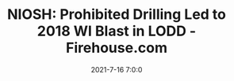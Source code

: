 ---
"title": "NIOSH: Prohibited Drilling Led to 2018 WI Blast in LODD - Firehouse.com"
"date": "2021-7-16 7:0:0"
"feed_name": "GOOGLENEWSDRILLING"
"feed_website": "https://news.google.com/search?q=drilling%2Bincident&hl=en-US&gl=US&ceid=US:en"
"feed_rss": "https://news.google.com/rss/search?q=drilling%2Bincident&hl=en-US&gl=US&ceid=US:en"
"link": "https://www.firehouse.com/safety-health/news/21230686/niosh-prohibited-drilling-led-to-2018-wi-blast-in-lodd"
"file": "_posts/2021-1-1-01957146372c98d4fb5cfa9b8acb274a38d0e516.md"
"accident": "1"
"drilling": "0"
---